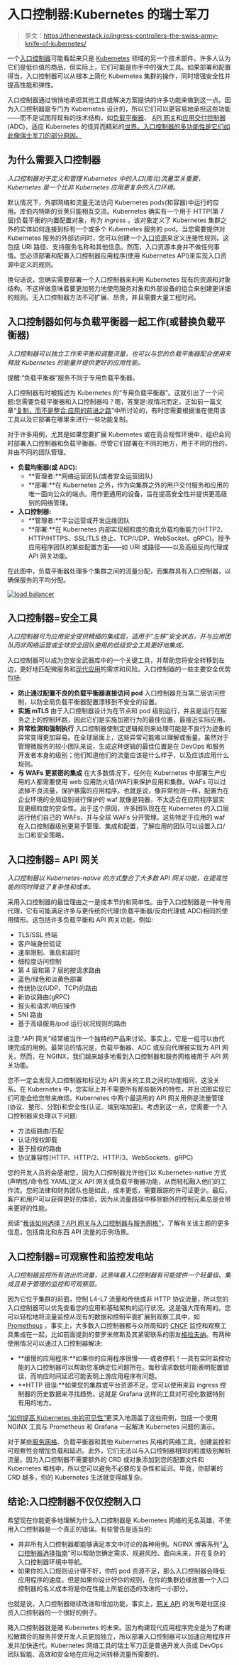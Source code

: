 # 入口控制器:Kubernetes 的瑞士军刀

> 原文：<https://thenewstack.io/ingress-controllers-the-swiss-army-knife-of-kubernetes/>

[](https://www.linkedin.com/in/brianeh/)

一个[入口控制器](https://www.nginx.com/resources/glossary/kubernetes-ingress-controller)可能看起来只是 [Kubernetes](https://thenewstack.io/category/kubernetes/) 领域的另一个技术部件。许多人认为它们是低价值的商品，但实际上，它们可能是你手中的强大工具。如果部署和配置得当，入口控制器可以从根本上简化 Kubernetes 集群的操作，同时增强安全性并提高性能和弹性。

入口控制器通过悄悄地承担其他工具或解决方案提供的许多功能来做到这一点。因为入口控制器是专门为 Kubernetes 设计的，所以它们可以更容易地承担这些功能——而不是试图将现有的技术结构，如[负载平衡器](https://www.nginx.com/resources/glossary/load-balancing/)、 [API 网关](https://www.nginx.com/learn/api-gateway/)和[应用交付控制器](https://www.nginx.com/resources/glossary/application-delivery-controller/)(ADC)，适应 Kubernetes 的怪异而精彩的[世界。入口控制器的多功能性是它们如此像瑞士军刀的部分原因。](https://www.nginx.com/blog/kubernetes-networking-101/)

## 为什么需要入口控制器

*入口控制器对于定义和管理 Kubernetes 中的入口(南北)流量至关重要，Kubernetes 是一个比非 Kubernetes 应用更复杂的入口环境。*

默认情况下，外部网络和流量无法访问 Kubernetes pods(和容器)中运行的应用。库伯内特斯的豆荚只能相互交流。Kubernetes 确实有一个用于 HTTP(第 7 层)负载平衡的内置配置对象，称为 *ingress* 。该对象定义了 Kubernetes 集群之外的实体如何连接到标有一个或多个 Kubernetes 服务的 pod。当您需要提供对 Kubernetes 服务的外部访问时，您可以创建一个[入口资源](https://kubernetes.io/docs/concepts/services-networking/ingress/)来定义连接性规则。这包括 URI 路径、支持服务名称和其他信息。然而，入口资源本身并不做任何事情。您必须部署和配置入口控制器应用程序(使用 Kubernetes API)来实现入口资源中定义的规则。

换句话说，您确实需要部署一个入口控制器来利用 Kubernetes 现有的资源和对象结构。不这样做意味着要更加努力地使用服务对象和外部设备的组合来创建更详细的规则。无入口控制器方法不可扩展、昂贵，并且需要大量工程时间。

## 入口控制器如何与负载平衡器一起工作(或替换负载平衡器)

*入口控制器可以独立工作来平衡和调整流量，也可以与您的负载平衡器配合使用来释放 Kubernetes 的能量并提供更好的应用性能。*

提醒:“负载平衡器”服务不同于专用负载平衡器。

入口控制器有时被描述为 Kubernetes 的“专用负载平衡器”。这就引出了一个问题:您需要负载平衡器和入口控制器吗？嗯，答案是:视情况而定。正如前一篇文章“[复制，而不是整合:应用的前进之路](https://thenewstack.io/duplication-not-consolidation-the-path-forward-for-apps/)”中所讨论的，有时您需要根据谁在使用该工具以及它部署在哪里来进行一些功能复制。

对于许多用例，尤其是如果您要扩展 Kubernetes 或在高合规性环境中，组织会同时部署入口控制器和负载平衡器。尽管它们部署在不同的地方，用于不同的目的，并由不同的团队管理。

*   **负载均衡器(或 ADC):**
    *   **管理者:**网络运营团队(或者安全运营团队)
    *   **部署:**在 Kubernetes 之外，作为向集群之外的用户交付服务和应用的唯一面向公众的端点。用作更通用的设备，旨在提高安全性并提供更高级别的网络管理。
*   **入口控制器:**
    *   **管理者:**平台运营或开发运维团队
    *   **部署:**在 Kubernetes 内部实现细粒度的南北负载均衡能力(HTTP2、HTTP/HTTPS、SSL/TLS 终止、TCP/UDP、WebSocket、gRPC)。授予应用程序团队的某些配置方面——如 URI 或路径——以及高级反向代理或 API 网关功能。

在此图中，负载平衡器处理多个集群之间的流量分配，而集群具有入口控制器，以确保服务的平均分配。

[![load balancer](img/ee9e300abab574a33e6f671ad3b7c553.png)](https://cdn.thenewstack.io/media/2022/01/3dffa682-nginx_jan22.png)

## 入口控制器=安全工具

*入口控制器可为应用安全提供精细的集成层，适用于“左移”安全状态，并与应用团队而非网络运营或全球安全团队使用的低级安全工具更好地集成。*

入口控制器可以成为您安全武器库中的一个关键工具，并帮助您将安全转移到左边，更好地匹配微服务和[现代应用](https://www.nginx.com/blog/defining-a-modern-app/)的需求和风险。入口控制器的一些主要安全优势包括:

*   **防止通过配置不良的负载平衡器直接访问 pod**
    入口控制器充当第二层访问控制，以防全局负载平衡器配置漂移到不安全的设置。
*   **实施 mTLS** 由于入口控制器设计为在节点和 pod 级别运行，并且是运行在服务之上的控制环路，因此它们是实施加密行为的最佳位置，最接近实际应用。
*   **异常检测和强制执行** 入口控制器使制定逻辑规则来处理可能是不良行为迹象的异常变得更加容易。在全球层面上，这些异常可能难以理解或衡量。虽然对于管理微服务的较小团队来说，生成这种逻辑的最佳位置是在 DevOps 和服务开发者本身的级别；他们知道他们的流量应该是什么样子，以及应该应用什么规则。
*   **与 WAFs 更紧密的集成** 在大多数情况下，任何在 Kubernetes 中部署生产应用的人都需要使用 web 应用防火墙(WAF)来保护应用和集群。WAFs 可以过滤掉不良流量，保护暴露的应用程序。也就是说，像异常检测一样，配置为在企业环境的全局级别进行保护的 waf 就像是钝器，不太适合在应用程序层实现更细粒度的安全性。出于这个原因，许多团队现在在 Kubernetes 的入口层运行他们自己的 WAFs，并与全球 WAFs 分开管理。这些特定于应用的 waf 在入口控制器级别更易于管理、集成和配置，了解应用的团队可以设置入口/出口和安全策略。

## 入口控制器= API 网关

*入口控制器以 Kubernetes-native 的方式整合了大多数 API 网关功能，在提高性能的同时降低了复杂性和成本。*

采用入口控制器的最佳理由之一是成本节约和简单性。由于入口控制器是一种专用代理，它有可能满足许多与更传统的代理(负载平衡器/反向代理或 ADC)相同的使用情形。这包括许多负载平衡和 API 网关功能，例如:

*   TLS/SSL 终端
*   客户端身份验证
*   速率限制、重启和超时
*   细粒度访问控制
*   第 4 层和第 7 层的按请求路由
*   蓝色/绿色和淡黄色部署
*   传统协议(UDP、TCP)的路由
*   新协议路由(gRPC)
*   报头和请求/响应操作
*   SNI 路由
*   基于高级服务/pod 运行状况规则的路由

注意:“API 网关”经常被当作一个独特的产品来讨论。事实上，它是一组可以由代理完成的用例。最常见的情况是，负载平衡器、ADC 或反向代理被实现为 API 网关。然而，在 NGINX，我们越来越多地看到入口控制器和服务网格被用于 API 网关功能。

您不一定会发现入口控制器和标记为 API 网关的工具之间的功能相同，这没关系。在 Kubernetes 中，您实际上并不需要所有那些额外的特性，并且试图实现它们可能会给您带来麻烦。Kubernetes 中两个最适用的 API 网关用例是流量管理(协议、整形、分割)和安全性(认证、端到端加密)。考虑到这一点，您需要一个入口控制器来处理以下问题:

*   方法级路由/匹配
*   认证/授权卸载
*   基于授权的路由
*   协议兼容性(HTTP、HTTP/2、HTTP/3、WebSockets、gRPC)

您的开发人员将会感谢您，因为入口控制器允许他们以 Kubernetes-native 方式(声明性/命令性 YAML)定义 API 网关或负载平衡器功能，从而轻松融入他们的工作流。您的法律和财务团队也是如此，成本更低，需要跟踪的许可证更少。最后，客户和用户可以获得更好的体验，因为从流量路径中移除额外的控制元素总是会带来更好的性能。

阅读"[我该如何选择？API 网关与入口控制器与服务网格"](https://www.nginx.com/blog/how-do-i-choose-api-gateway-vs-ingress-controller-vs-service-mesh/)，了解有关该主题的更多信息，包括南北和东西 API 流量的示例场景。

## 入口控制器=可观察性和监控发电站

*入口控制器监控所有进出的流量，这意味着入口控制器有可能提供一个轻量级、集成且易于管理的监控和可观察层。*

因为它位于集群的前面，控制 L4-L7 流量和传统或非 HTTP 协议流量，所以您的入口控制器可以优先查看您的应用和基础架构的运行状况。这是强大而有用的。您可以轻松地将流量监控从现有的数据和控制平面扩展到观察工具中，如 [Prometheus](https://prometheus.io/) 。事实上，大多数入口控制器都与众所周知的 [CNCF](https://www.cncf.io/) 监控和观察工具集成在一起，比如前面提到的普罗米修斯及其紧密联系的朋友[格拉夫纳](https://grafana.com/)。有两种使用情况可以通过入口控制器解决:

*   **缓慢的应用程序:**如果你的应用程序很慢——或者停机！—具有实时监控功能的入口控制器可以帮助您准确定位问题所在。每秒请求数低可能表明配置错误，而响应时间延迟可能表明上游应用程序有问题。
*   **HTTP 错误:**如果您的集群或平台资源不足，您可以使用来自 ingress 控制器的历史数据来寻找趋势。这就是 Grafana 这样的工具对可视化数据特别有用的地方。

[“如何提高 Kubernetes 中的可见性”](https://www.nginx.com/blog/how-to-improve-visibility-in-kubernetes/)更深入地涵盖了这些用例，包括一个使用 NGINX 工具与 Prometheus 和 Grafana 一起解决 Kubernetes 问题的演示。

对于某些[服务网格](https://www.nginx.com/resources/glossary/service-mesh/)、负载平衡器和其他 Kubernetes 风格的网络工具，创建监控和可观察性会增加负载和延迟。此外，它们无法以与入口控制器相同的粒度级别解析流量。因为入口控制器不需要额外的 CRD 或对象添加到您的配置文件和 Kubernetes 堆栈中，所以您可以避免不必要的复杂性和延迟。毕竟，你部署的 CRD 越多，你的 Kubernetes 生活就变得越复杂。

## 结论:入口控制器不仅仅控制入口

希望现在你能更多地理解为什么入口控制器是 Kubernetes 网络的无名英雄，不使用入口控制器是一个真正的错误。有些警告是适当的:

*   并非所有入口控制器都能够满足本文中讨论的各种用例。NGINX 博客系列“[入口控制器选择指南](https://www.nginx.com/blog/guide-to-choosing-ingress-controller-part-1-identify-requirements/)”可以帮助您确定需求、规避风险、面向未来，并在复杂的入口控制器环境中导航。
*   如果你的入口规则设计得不好，你的 pod 资源不足，那么入口控制器会降低应用程序的速度。但是如果你设计好你的规则，在你的集群边缘放置一个入口控制器的名义成本将是你在性能上所能创造的改进的一小部分。

也就是说，入口控制器继续改进和增加功能，事实上，[网关 API](https://kubernetes.io/blog/2021/04/22/evolving-kubernetes-networking-with-the-gateway-api/) 的发布是社区投资入口控制器的一个很好的例子。

赌入口控制器就是赌 Kubernetes 的未来。因为构建现代应用程序完全是为了构建松散耦合的服务并使开发人员更加独立，所以部署入口控制器可以加速应用程序开发并加快迭代。Kubernetes 网络工具的瑞士军刀正是普通开发人员或 DevOps 团队智能、高效和安全地在应用之间转移流量所需要的。

<svg xmlns:xlink="http://www.w3.org/1999/xlink" viewBox="0 0 68 31" version="1.1"><title>Group</title> <desc>Created with Sketch.</desc></svg>